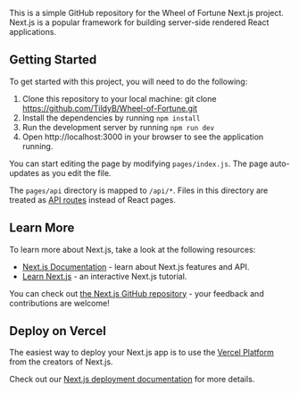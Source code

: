 This is a simple GitHub repository for the Wheel of Fortune Next.js project. Next.js is a popular framework for building server-side rendered React applications.

## Getting Started

To get started with this project, you will need to do the following:

   1. Clone this repository to your local machine: git clone https://github.com/TildyB/Wheel-of-Fortune.git
   2. Install the dependencies by running `npm install`
   3. Run the development server by running `npm run dev`
   4. Open http://localhost:3000 in your browser to see the application running.


You can start editing the page by modifying `pages/index.js`. The page auto-updates as you edit the file.


The `pages/api` directory is mapped to `/api/*`. Files in this directory are treated as [API routes](https://nextjs.org/docs/api-routes/introduction) instead of React pages.


## Learn More

To learn more about Next.js, take a look at the following resources:

- [Next.js Documentation](https://nextjs.org/docs) - learn about Next.js features and API.
- [Learn Next.js](https://nextjs.org/learn) - an interactive Next.js tutorial.

You can check out [the Next.js GitHub repository](https://github.com/vercel/next.js/) - your feedback and contributions are welcome!

## Deploy on Vercel

The easiest way to deploy your Next.js app is to use the [Vercel Platform](https://vercel.com/new?utm_medium=default-template&filter=next.js&utm_source=create-next-app&utm_campaign=create-next-app-readme) from the creators of Next.js.

Check out our [Next.js deployment documentation](https://nextjs.org/docs/deployment) for more details.
